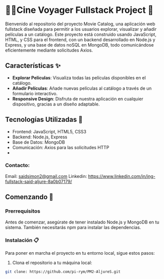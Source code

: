 # 🍿🌭Cine Voyager Fullstack Project 📖

Bienvenido al repositorio del proyecto Movie Catalog, una aplicación web fullstack diseñada para permitir a los usuarios explorar, visualizar y añadir películas a un catálogo. Este proyecto está construido usando JavaScript, HTML, y CSS para el frontend, con un backend desarrollado en Node.js y Express, y una base de datos noSQL en MongoDB, todo comunicándose eficientemente mediante solicitudes Axios.

## Características ✨

- **Explorar Películas**: Visualiza todas las películas disponibles en el catálogo.
- **Añadir Películas**: Añade nuevas películas al catálogo a través de un formulario interactivo.
- **Responsive Design**: Disfruta de nuestra aplicación en cualquier dispositivo, gracias a un diseño adaptable.

## Tecnologías Utilizadas 🔧

- Frontend: JavaScript, HTML5, CSS3
- Backend: Node.js, Express
- Base de Datos: MongoDB
- Comunicación: Axios para las solicitudes HTTP
- 
### Contacto:
Email: saidsimon2@gmail.com
Linkedin: https://www.linkedin.com/in/ing-fullstack-said-aljure-8a0b07179/

## Comenzando 🚀

### Prerrequisitos

Antes de comenzar, asegúrate de tener instalado Node.js y MongoDB en tu sistema. También necesitarás npm para instalar las dependencias.

### Instalación 📋

Para poner en marcha el proyecto en tu entorno local, sigue estos pasos:

1. Clona el repositorio a tu máquina local:

```bash
git clone: https://github.com/pi-rym/PM2-AljureS.git




